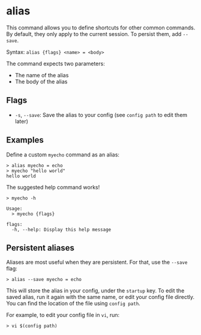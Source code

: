 # alias

This command allows you to define shortcuts for other common commands. By default, they only apply to the current session. To persist them, add `--save`.

Syntax: `alias {flags} <name> = <body>`

The command expects two parameters:

* The name of the alias
* The body of the alias

## Flags

* `-s`, `--save`: Save the alias to your config (see `config path` to edit them later)

## Examples

Define a custom `myecho` command as an alias:

```shell
> alias myecho = echo
> myecho "hello world"
hello world
```

The suggested help command works!

```shell
> myecho -h

Usage:
  > myecho {flags}

flags:
  -h, --help: Display this help message
```

## Persistent aliases

Aliases are most useful when they are persistent. For that, use the `--save` flag:

```shell
> alias --save myecho = echo
```

This will store the alias in your config, under the `startup` key. To edit the saved alias, run it again with the same name, or edit your config file directly. You can find the location of the file using `config path`.

For example, to edit your config file in `vi`, run:
```shell
> vi $(config path)
```
